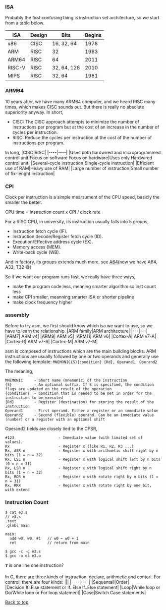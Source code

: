 ### ISA

Probably the first confusing thing is instruction set architecture, so we start from a table below.

|ISA|Design|Bits|Begins|
|---|---|---|---|
|x86|CISC|16, 32, 64|1978|
|ARM|RISC|32|1983|
|ARM64|RISC|64|2011|
|RISC-V|RISC|32, 64, 128|2010|
|MIPS|RISC|32, 64|1981|

### ARM64

10 years after, we have many ARM64 computer, and we heard RISC many times, which makes CISC sounds out. But there is really no absolute superiority anyway.
In short,
- CISC: The CISC approach attempts to minimize the number of instructions per program but at the cost of an increase in the number of cycles per instruction. 
- RISC: Reduce the cycles per instruction at the cost of the number of instructions per program. 

In long,
|CISC|RISC|
|----|----|
|Uses both hardwired and microprogrammed control unit|Focus on software	Focus on hardware|Uses only Hardwired control unit|
|Several-cycle instruction|Single-cycle instruction|
|Efficient use of RAM|Heavy use of RAM|
|Large number of instruction|Small number of fix-lenght instruction|

### CPI

Clock per instruction is a simple mearsument of the CPU speed, basicly the smaller the better.

CPU time = Instruction count x CPI / clock rate

For a RISC CPU, in university, its instruction usually falls into 5 groups,
- Instruction fetch cycle (IF).
- Instruction decode/Register fetch cycle (ID).
- Execution/Effective address cycle (EX).
- Memory access (MEM).
- Write-back cycle (WB).

And in factory, its groups extends much more, see [A64](https://developer.arm.com/documentation/ddi0602/2021-12/Base-Instructions?lang=en)(now we have A64, A32, T32 :sweat_smile:)

So if we want our program runs fast, we really have three ways,
- make the program code less, meaning smarter algorithm so inst count less
- make CPI smaller, meanning smarter ISA or shorter pipeline
- make clock frequency higher

### assembly

Before to try asm, we first should know which isa we want to use, so we have to learn the relationship.
|ARM family|ARM architecture|
|---|---|
|ARM7|	ARM v4|
|ARM9|	ARM v5|
|ARM11|	ARM v6|
|Cortex-A|	ARM v7-A|
|Cortex-R|	ARM v7-R|
|Cortex-M|	ARM v7-M|

asm is composed of instructions which are the main building blocks.
ARM instructions are usually followed by one or two operands and generally use the following template: `MNEMONIC{S}{condition} {Rd}, Operand1, Operand2`

The meaning,
~~~
MNEMONIC     - Short name (mnemonic) of the instruction
{S}          - An optional suffix. If S is specified, the condition flags are updated on the result of the operation
{condition}  - Condition that is needed to be met in order for the instruction to be executed
{Rd}         - Register (destination) for storing the result of the instruction
Operand1     - First operand. Either a register or an immediate value 
Operand2     - Second (flexible) operand. Can be an immediate value (number) or a register with an optional shift
~~~

Operand2 fields are closely tied to the CPSR,
~~~
#123                    - Immediate value (with limited set of values). 
Rx                      - Register x (like R1, R2, R3 ...)
Rx, ASR n               - Register x with arithmetic shift right by n bits (1 = n = 32)
Rx, LSL n               - Register x with logical shift left by n bits (0 = n = 31)
Rx, LSR n               - Register x with logical shift right by n bits (1 = n = 32)
Rx, ROR n               - Register x with rotate right by n bits (1 = n = 31)
Rx, RRX                 - Register x with rotate right by one bit, with extend
~~~

### Instruction Count

```
$ cat e3.s
// e3.s
.text
.globl main

main:
  add w0, w0, #1   // w0 ← w0 + 1
  ret              // return from main

$ gcc -c -g e3.s
$ gcc -o e3 e3.o
```

:question: is one line one instruction?

In C, there are three kinds of instruction: declare, arithmetic and contorl.
For control, there are four kinds:
|||
|----|----|
|Sequentail|Order|
|Decision|If..Else statement or If..Else If..Else statement|
|Loop|While loop or Do/While loop or For loop statement|
|Case|Switch Case statements|







<a href="#top">Back to top</a>

